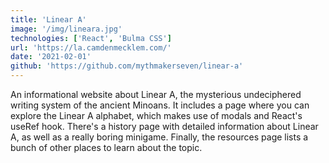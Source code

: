 ```yaml
---
title: 'Linear A'
image: '/img/lineara.jpg'
technologies: ['React', 'Bulma CSS']
url: 'https://la.camdenmecklem.com/'
date: '2021-02-01'
github: 'https://github.com/mythmakerseven/linear-a'
---
```


An informational website about Linear A, the mysterious undeciphered writing system of the ancient Minoans. It includes a page where you can explore the Linear A alphabet, which makes use of modals and React's useRef hook. There's a history page with detailed information about Linear A, as well as a really boring minigame. Finally, the resources page lists a bunch of other places to learn about the topic.